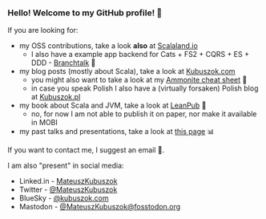 ### Hello! Welcome to my GitHub profile! :wave:

If you are looking for:

* my OSS contributions, take a look **also** at [Scalaland.io](https://scalalandio.github.io/)
  * I also have a example app backend for Cats + FS2 + CQRS + ES + DDD - [Branchtalk](https://github.com/branchtalk-io/backend) :speech_balloon:
* my blog posts (mostly about Scala), take a look at [Kubuszok.com](https://kubuszok.com/)
  * you might also want to take a look at my [Ammonite cheat sheet](https://kubuszok.com/cheatsheet/ammonite/) :bookmark_tabs:
  * in case you speak Polish I also have a (virtually forsaken) Polish blog at [Kubuszok.pl](https://kubuszok.pl/)
* my book about Scala and JVM, take a look at [LeanPub](https://leanpub.com/jvm-scala-book) :closed_book:
  * no, for now I am not able to publish it on paper, nor make it available in MOBI
* my past talks and presentations, take a look at [this page](https://kubuszok.com/presentations/) :bar_chart:

If you want to contact me, I suggest an email :e-mail:.

I am also "present" in social media:
* Linked.in - [MateuszKubuszok](https://www.linkedin.com/in/mateuszkubuszok)
* Twitter - [@MateuszKubuszok](https://twitter.com/MateuszKubuszok)
* BlueSky - [@kubuszok.com](https://bsky.app/profile/kubuszok.com)
* Mastodon - [@MateuszKubuszok@fosstodon.org](https://fosstodon.org/@MateuszKubuszok)
